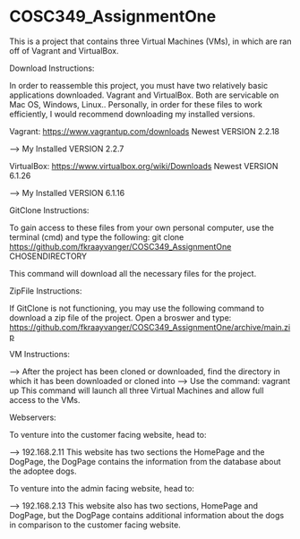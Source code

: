 # COSC349_AssignmentOne

This is a project that contains three Virtual Machines (VMs), in which are ran off of Vagrant and VirtualBox.

Download Instructions:

In order to reassemble this project, you must have two relatively basic applications downloaded. Vagrant and VirtualBox. Both are servicable on Mac OS, Windows, Linux.. Personally, in order for these files to work efficiently, I would recommend downloading my installed versions.

Vagrant: https://www.vagrantup.com/downloads Newest VERSION 2.2.18

--> My Installed VERSION 2.2.7

VirtualBox: https://www.virtualbox.org/wiki/Downloads Newest VERSION 6.1.26

--> My Installed VERSION 6.1.16

GitClone Instructions:

To gain access to these files from your own personal computer, use the terminal (cmd) and type the following:
git clone https://github.com/fkraayvanger/COSC349_AssignmentOne CHOSENDIRECTORY

This command will download all the necessary files for the project.

ZipFile Instructions:

If GitClone is not functioning, you may use the following command to download a zip file of the project.
Open a broswer and type:
https://github.com/fkraayvanger/COSC349_AssignmentOne/archive/main.zip

VM Instructions:

--> After the project has been cloned or downloaded, find the directory in which it has been downloaded or cloned into
--> Use the command: vagrant up 
This command will launch all three Virtual Machines and allow full access to the VMs.

Webservers:

To venture into the customer facing website, head to:

--> 192.168.2.11
This website has two sections the HomePage and the DogPage, the DogPage contains the information from the database about the adoptee dogs.

To venture into the admin facing website, head to:

--> 192.168.2.13
This website also has two sections, HomePage and DogPage, but the DogPage contains additional information about the dogs in comparison to the customer facing website.


